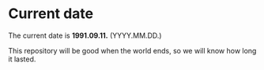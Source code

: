 # Current date

The current date is **1991.09.11.** (YYYY.MM.DD.)

This repository will be good when the world ends, so we will know how long it lasted.